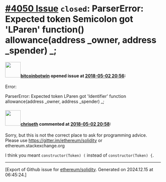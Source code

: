 # [\#4050 Issue](https://github.com/ethereum/solidity/issues/4050) `closed`: ParserError: Expected token Semicolon got 'LParen' function() allowance(address _owner, address _spender) _;

#### <img src="https://avatars.githubusercontent.com/u/34948637?v=4" width="50">[bitcoinbotwin](https://github.com/bitcoinbotwin) opened issue at [2018-05-02 20:56](https://github.com/ethereum/solidity/issues/4050):



Error:

ParserError: Expected token LParen got 'Identifier'
    function allowance(address _owner, address _spender) _;


#### <img src="https://avatars.githubusercontent.com/u/9073706?v=4" width="50">[chriseth](https://github.com/chriseth) commented at [2018-05-02 20:58](https://github.com/ethereum/solidity/issues/4050#issuecomment-386119099):

Sorry, but this is not the correct place to ask for programming advice. Please use https://gitter.im/ethereum/solidity or ethereum.stackexchange.org

I think you meant `constructor(Token) (` instead of `constructor(Token) {`.


-------------------------------------------------------------------------------



[Export of Github issue for [ethereum/solidity](https://github.com/ethereum/solidity). Generated on 2024.12.15 at 06:45:24.]
